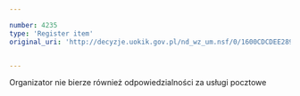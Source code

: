 ```yaml
---

number: 4235
type: 'Register item'
original_uri: 'http://decyzje.uokik.gov.pl/nd_wz_um.nsf/0/1600CDCDEE28935AC1257B11002C5B44?OpenDocument'


---
```


Organizator nie bierze również odpowiedzialności za usługi pocztowe
